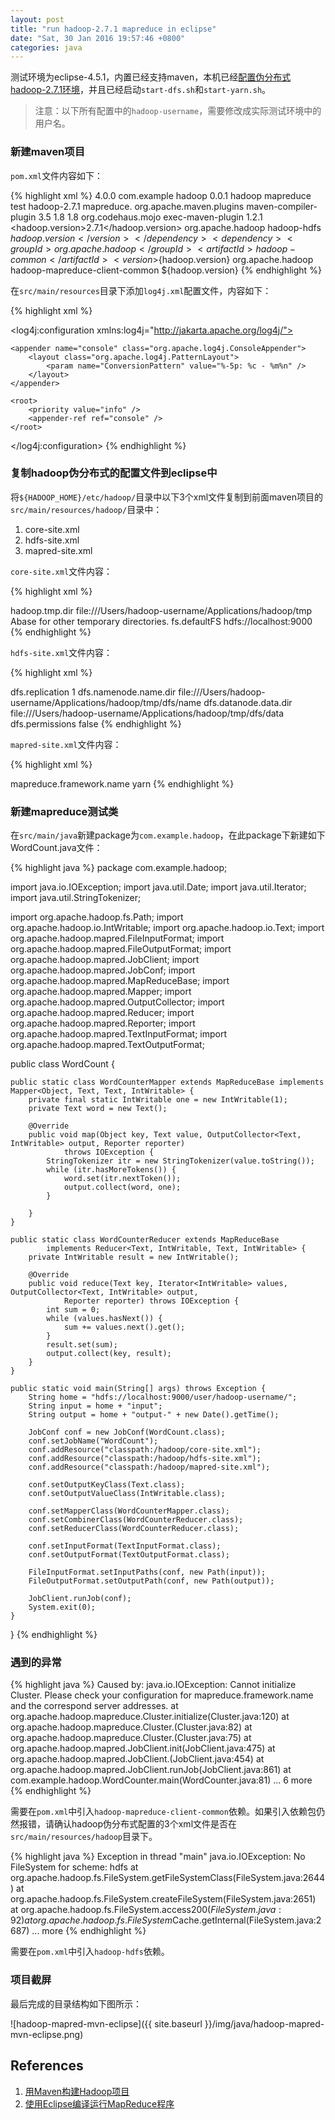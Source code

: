 ```yaml
---
layout: post
title: "run hadoop-2.7.1 mapreduce in eclipse"
date: "Sat, 30 Jan 2016 19:57:46 +0800"
categories: java
---
```


测试环境为eclipse-4.5.1，内置已经支持maven，本机已经[配置伪分布式hadoop-2.7.1环境](/blog/java/2016/01/27/hadoop-single-cluster-setting-up.html)，并且已经启动`start-dfs.sh`和`start-yarn.sh`。

> 注意：以下所有配置中的`hadoop-username`，需要修改成实际测试环境中的用户名。

### 新建maven项目

`pom.xml`文件内容如下：

{% highlight xml %}
<project xmlns="http://maven.apache.org/POM/4.0.0" xmlns:xsi="http://www.w3.org/2001/XMLSchema-instance"
    xsi:schemaLocation="http://maven.apache.org/POM/4.0.0 http://maven.apache.org/xsd/maven-4.0.0.xsd">
    <modelVersion>4.0.0</modelVersion>
    <groupId>com.example</groupId>
    <artifactId>hadoop</artifactId>
    <version>0.0.1</version>
    <name>hadoop mapreduce</name>
    <description>test hadoop-2.7.1 mapreduce.</description>
    <build>
        <plugins>
            <plugin>
                <groupId>org.apache.maven.plugins</groupId>
                <artifactId>maven-compiler-plugin</artifactId>
                <version>3.5</version>
                <configuration>
                    <source>1.8</source>
                    <target>1.8</target>
                </configuration>
            </plugin>
            <plugin>
                <groupId>org.codehaus.mojo</groupId>
                <artifactId>exec-maven-plugin</artifactId>
                <version>1.2.1</version>
            </plugin>
        </plugins>
    </build>
    <properties>
        <hadoop.version>2.7.1</hadoop.version>
    </properties>
    <dependencies>
        <dependency>
            <groupId>org.apache.hadoop</groupId>
            <artifactId>hadoop-hdfs</artifactId>
            <version>${hadoop.version}</version>
        </dependency>
        <dependency>
            <groupId>org.apache.hadoop</groupId>
            <artifactId>hadoop-common</artifactId>
            <version>${hadoop.version}</version>
        </dependency>
        <dependency>
            <groupId>org.apache.hadoop</groupId>
            <artifactId>hadoop-mapreduce-client-common</artifactId>
            <version>${hadoop.version}</version>
        </dependency>
    </dependencies>
</project>
{% endhighlight %}

在`src/main/resources`目录下添加`log4j.xml`配置文件，内容如下：

{% highlight xml %}
<?xml version="1.0" encoding="UTF-8"?>
<!DOCTYPE log4j:configuration SYSTEM "http://logging.apache.org/log4j/1.2/apidocs/org/apache/log4j/xml/doc-files/log4j.dtd">

<log4j:configuration xmlns:log4j="http://jakarta.apache.org/log4j/">

    <appender name="console" class="org.apache.log4j.ConsoleAppender">
        <layout class="org.apache.log4j.PatternLayout">
            <param name="ConversionPattern" value="%-5p: %c - %m%n" />
        </layout>
    </appender>

    <root>
        <priority value="info" />
        <appender-ref ref="console" />
    </root>

</log4j:configuration>
{% endhighlight %}

### 复制hadoop伪分布式的配置文件到eclipse中

将`${HADOOP_HOME}/etc/hadoop/`目录中以下3个xml文件复制到前面maven项目的`src/main/resources/hadoop/`目录中：

1. core-site.xml
2. hdfs-site.xml
3. mapred-site.xml

`core-site.xml`文件内容：

{% highlight xml %}
<?xml version="1.0" encoding="UTF-8"?>
<?xml-stylesheet type="text/xsl" href="configuration.xsl"?>
<configuration>
     <property>
        <name>hadoop.tmp.dir</name>
        <value>file:///Users/hadoop-username/Applications/hadoop/tmp</value>
        <description>Abase for other temporary directories.</description>
    </property>
    <property>
        <name>fs.defaultFS</name>
        <value>hdfs://localhost:9000</value>
    </property>
</configuration>
{% endhighlight %}

`hdfs-site.xml`文件内容：

{% highlight xml %}
<?xml version="1.0" encoding="UTF-8"?>
<?xml-stylesheet type="text/xsl" href="configuration.xsl"?>
<configuration>
    <property>
        <name>dfs.replication</name>
        <value>1</value>
    </property>
    <property>
        <name>dfs.namenode.name.dir</name>
        <value>file:///Users/hadoop-username/Applications/hadoop/tmp/dfs/name</value>
    </property>
    <property>
        <name>dfs.datanode.data.dir</name>
        <value>file:///Users/hadoop-username/Applications/hadoop/tmp/dfs/data</value>
    </property>
    <property>
        <name>dfs.permissions</name>
        <value>false</value>
    </property>
</configuration>
{% endhighlight %}

`mapred-site.xml`文件内容：

{% highlight xml %}
<?xml version="1.0"?>
<?xml-stylesheet type="text/xsl" href="configuration.xsl"?>
<configuration>
    <property>
        <name>mapreduce.framework.name</name>
        <value>yarn</value>
    </property>
</configuration>
{% endhighlight %}

### 新建mapreduce测试类

在`src/main/java`新建package为`com.example.hadoop`，在此package下新建如下WordCount.java文件：

{% highlight java %}
package com.example.hadoop;

import java.io.IOException;
import java.util.Date;
import java.util.Iterator;
import java.util.StringTokenizer;

import org.apache.hadoop.fs.Path;
import org.apache.hadoop.io.IntWritable;
import org.apache.hadoop.io.Text;
import org.apache.hadoop.mapred.FileInputFormat;
import org.apache.hadoop.mapred.FileOutputFormat;
import org.apache.hadoop.mapred.JobClient;
import org.apache.hadoop.mapred.JobConf;
import org.apache.hadoop.mapred.MapReduceBase;
import org.apache.hadoop.mapred.Mapper;
import org.apache.hadoop.mapred.OutputCollector;
import org.apache.hadoop.mapred.Reducer;
import org.apache.hadoop.mapred.Reporter;
import org.apache.hadoop.mapred.TextInputFormat;
import org.apache.hadoop.mapred.TextOutputFormat;

public class WordCount {

    public static class WordCounterMapper extends MapReduceBase implements Mapper<Object, Text, Text, IntWritable> {
        private final static IntWritable one = new IntWritable(1);
        private Text word = new Text();

        @Override
        public void map(Object key, Text value, OutputCollector<Text, IntWritable> output, Reporter reporter)
                throws IOException {
            StringTokenizer itr = new StringTokenizer(value.toString());
            while (itr.hasMoreTokens()) {
                word.set(itr.nextToken());
                output.collect(word, one);
            }

        }
    }

    public static class WordCounterReducer extends MapReduceBase
            implements Reducer<Text, IntWritable, Text, IntWritable> {
        private IntWritable result = new IntWritable();

        @Override
        public void reduce(Text key, Iterator<IntWritable> values, OutputCollector<Text, IntWritable> output,
                Reporter reporter) throws IOException {
            int sum = 0;
            while (values.hasNext()) {
                sum += values.next().get();
            }
            result.set(sum);
            output.collect(key, result);
        }
    }

    public static void main(String[] args) throws Exception {
        String home = "hdfs://localhost:9000/user/hadoop-username/";
        String input = home + "input";
        String output = home + "output-" + new Date().getTime();

        JobConf conf = new JobConf(WordCount.class);
        conf.setJobName("WordCount");
        conf.addResource("classpath:/hadoop/core-site.xml");
        conf.addResource("classpath:/hadoop/hdfs-site.xml");
        conf.addResource("classpath:/hadoop/mapred-site.xml");

        conf.setOutputKeyClass(Text.class);
        conf.setOutputValueClass(IntWritable.class);

        conf.setMapperClass(WordCounterMapper.class);
        conf.setCombinerClass(WordCounterReducer.class);
        conf.setReducerClass(WordCounterReducer.class);

        conf.setInputFormat(TextInputFormat.class);
        conf.setOutputFormat(TextOutputFormat.class);

        FileInputFormat.setInputPaths(conf, new Path(input));
        FileOutputFormat.setOutputPath(conf, new Path(output));

        JobClient.runJob(conf);
        System.exit(0);
    }

}
{% endhighlight %}

### 遇到的异常

{% highlight java %}
Caused by: java.io.IOException: Cannot initialize Cluster. Please check your configuration for mapreduce.framework.name and the correspond server addresses.
    at org.apache.hadoop.mapreduce.Cluster.initialize(Cluster.java:120)
    at org.apache.hadoop.mapreduce.Cluster.<init>(Cluster.java:82)
    at org.apache.hadoop.mapreduce.Cluster.<init>(Cluster.java:75)
    at org.apache.hadoop.mapred.JobClient.init(JobClient.java:475)
    at org.apache.hadoop.mapred.JobClient.<init>(JobClient.java:454)
    at org.apache.hadoop.mapred.JobClient.runJob(JobClient.java:861)
    at com.example.hadoop.WordCounter.main(WordCounter.java:81)
    ... 6 more
{% endhighlight %}

需要在`pom.xml`中引入`hadoop-mapreduce-client-common`依赖。如果引入依赖包仍然报错，请确认hadoop伪分布式配置的3个xml文件是否在`src/main/resources/hadoop`目录下。

{% highlight java %}
Exception in thread "main" java.io.IOException: No FileSystem for scheme: hdfs
    at org.apache.hadoop.fs.FileSystem.getFileSystemClass(FileSystem.java:2644)
    at org.apache.hadoop.fs.FileSystem.createFileSystem(FileSystem.java:2651)
    at org.apache.hadoop.fs.FileSystem.access$200(FileSystem.java:92)
    at org.apache.hadoop.fs.FileSystem$Cache.getInternal(FileSystem.java:2687)
... more
{% endhighlight %}

需要在`pom.xml`中引入`hadoop-hdfs`依赖。

### 项目截屏

最后完成的目录结构如下图所示：

![hadoop-mapred-mvn-eclipse]({{ site.baseurl }}/img/java/hadoop-mapred-mvn-eclipse.png)

References
-----

1. [用Maven构建Hadoop项目](http://blog.fens.me/hadoop-maven-eclipse/)
2. [使用Eclipse编译运行MapReduce程序](http://www.powerxing.com/hadoop-build-project-using-eclipse/)

